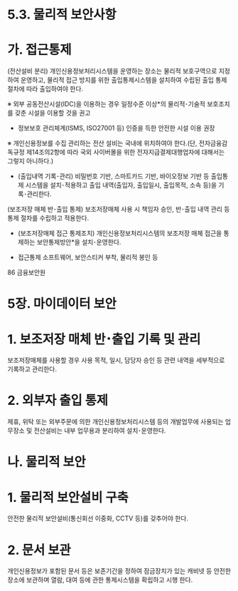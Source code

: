 # 5.3. 물리적 보안사항

# 가. 접근통제

(전산설비 분리) 개인신용정보처리시스템을 운영하는 장소는 물리적 보호구역으로 지정하여 운영하고, 물리적 접근 방지를 위한 출입통제시스템을 설치하여 수립된 출입 통제 절차에 따라 출입하여야 한다.

※ 외부 공동전산시설(IDC)을 이용하는 경우 일정수준 이상*의 물리적･기술적 보호조치를 갖춘 시설을 이용할 것을 권고

* 정보보호 관리체계(ISMS, ISO27001 등) 인증을 득한 안전한 시설 이용 권장

※ 개인신용정보를 수집 관리하는 전산 설비는 국내에 위치하여야 한다.(단, 전자금융감독규정 제14조의2항에 따라 국외 사이버몰을 위한 전자지급결제대행업자에 대해서는 그렇지 아니하다.)

- (출입내역 기록･관리) 비밀번호 기반, 스마트카드 기반, 바이오정보 기반 등 출입통제 시스템을 설치･적용하고 출입 내역(출입자, 출입일시, 출입목적, 소속 등)을 기록･관리한다.

(보조저장 매체 반･출입 통제) 보조저장매체 사용 시 책임자 승인, 반･출입 내역 관리 등 통제 절차를 수립하고 적용한다.

- (보조저장매체 접근 통제조치) 개인신용정보처리시스템의 보조저장 매체 접근을 통제하는 보안통제방안*을 설치･운영한다.

* 접근통제 소프트웨어, 보안스티커 부착, 물리적 봉인 등

86 금융보안원

# 5장. 마이데이터 보안

# 1. 보조저장 매체 반･출입 기록 및 관리

보조저장매체를 사용할 경우 사용 목적, 일시, 담당자 승인 등 관련 내역을 세부적으로 기록하고 관리한다.

# 2. 외부자 출입 통제

제휴, 위탁 또는 외부주문에 의한 개인신용정보처리시스템 등의 개발업무에 사용되는 업무장소 및 전산설비는 내부 업무용과 분리하여 설치･운영한다.

# 나. 물리적 보안

# 1. 물리적 보안설비 구축

안전한 물리적 보안설비(통신회선 이중화, CCTV 등)를 갖추어야 한다.

# 2. 문서 보관

개인신용정보가 포함된 문서 등은 보존기간을 정하여 잠금장치가 있는 캐비넷 등 안전한 장소에 보관하며 열람, 대여 등에 관한 통제시스템을 확립하고 시행 한다.